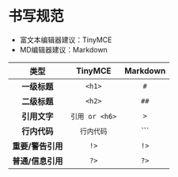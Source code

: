 # 书写规范

* 富文本编辑器建议：TinyMCE
* MD编辑器建议：Markdown

|**类型**|**TinyMCE**|**Markdown**|
|:-----:|:-----:|:-----:|
|**一级标题**|```<h1>```|```#```|
|**二级标题**|```<h2>```|```##```|
|**引用文字**|```引用 or <h6>```|```>```|
|**行内代码**|```行内代码```| ```|
|**重要/警告引用**|`!>`| `!>`|
|**普通/信息引用**|```?>```| ```?>```|